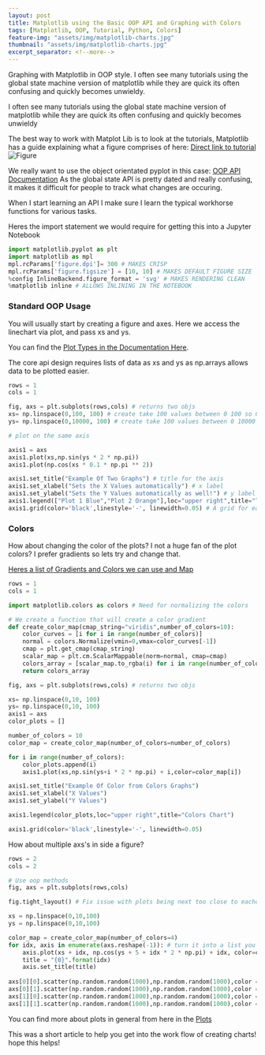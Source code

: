 ```yaml
---
layout: post
title: Matplotlib using the Basic OOP API and Graphing with Colors 
tags: [Matplotlib, OOP, Tutorial, Python, Colors]
feature-img: "assets/img/matplotlib-charts.jpg"
thumbnail: "assets/img/matplotlib-charts.jpg"
excerpt_separator: <!--more-->
---
```


Graphing with Matplotlib in OOP style.
I often see many tutorials using the global state machine version of matplotlib while they are quick its often confusing and quickly becomes unwieldy.

<!--more-->

I often see many tutorials using the global state machine version of matplotlib while they are quick its often confusing and quickly becomes unwieldy

The best way to work with Matplot Lib is to look at the tutorials, Matplotlib has a guide explaining what a figure comprises of here:
[Direct link to tutorial](https://matplotlib.org/3.1.0/tutorials/introductory/usage.html#sphx-glr-tutorials-introductory-usage-py)
![Figure](https://matplotlib.org/3.1.0/_images/anatomy.png)

We really want to use the object orientated pyplot in this case: [OOP API Documentation](https://matplotlib.org/3.1.0/api/index.html\#the-object-oriented-api)
As the global state API is pretty dated and really confusing, it makes it difficult for people to track what changes are occuring.

When I start learning an API I make sure I learn the typical workhorse functions for various tasks.

Heres the import statement we would require for getting this into a Jupyter Notebook

```python
import matplotlib.pyplot as plt
import matplotlib as mpl
mpl.rcParams['figure.dpi']= 300 # MAKES CRISP
mpl.rcParams['figure.figsize'] = [10, 10] # MAKES DEFAULT FIGURE SIZE
%config InlineBackend.figure_format = 'svg' # MAKES RENDERING CLEAN
%matplotlib inline # ALLOWS INLINING IN THE NOTEBOOK
```

### Standard OOP Usage
You will usually start by creating a figure and axes.
Here we access the linechart via plot, and pass xs and ys.

You can find the [Plot Types in the Documentation Here](https://matplotlib.org/3.1.0/api/axes_api.html).

The core api design requires lists of data as xs and ys as np.arrays allows data to be plotted easier.


```python
rows = 1
cols = 1

fig, axs = plt.subplots(rows,cols) # returns two objs
xs= np.linspace(0,100, 100) # create take 100 values between 0 100 so 0 -> 100
ys= np.linspace(0,10000, 100) # create take 100 values between 0 10000

# plot on the same axis

axis1 = axs
axis1.plot(xs,np.sin(ys * 2 * np.pi))
axis1.plot(np.cos(xs * 0.1 * np.pi ** 2))

axis1.set_title("Example Of Two Graphs") # title for the axis
axis1.set_xlabel("Sets the X Values automatically") # x label
axis1.set_ylabel("Sets the Y Values automatically as well!") # y label
axis1.legend(["Plot 1 Blue","Plot 2 Orange"],loc="upper right",title="Title Legend for Chart") 
axis1.grid(color='black',linestyle='-', linewidth=0.05) # A grid for easier reading

```

### Colors 
How about changing the color of the plots?
I not a huge fan of the plot colors?
I prefer gradients so lets try and change that.

[Heres a list of Gradients and Colors we can use and Map](https://matplotlib.org/3.1.0/gallery/color/colormap_reference.html?highlight=viridis)

```python
rows = 1
cols = 1

import matplotlib.colors as colors # Need for normalizing the colors

# We create a function that will create a color gradient 
def create_color_map(cmap_string="viridis",number_of_colors=10):
    color_curves = [i for i in range(number_of_colors)]
    normal = colors.Normalize(vmin=0,vmax=color_curves[-1])
    cmap = plt.get_cmap(cmap_string)
    scalar_map = plt.cm.ScalarMappable(norm=normal, cmap=cmap)
    colors_array = [scalar_map.to_rgba(i) for i in range(number_of_colors)]
    return colors_array

fig, axs = plt.subplots(rows,cols) # returns two objs

xs= np.linspace(0,10, 100)
ys= np.linspace(0,10, 100)
axis1 = axs
color_plots = []

number_of_colors = 10
color_map = create_color_map(number_of_colors=number_of_colors)

for i in range(number_of_colors):
    color_plots.append(i)
    axis1.plot(xs,np.sin(ys+i * 2 * np.pi) + i,color=color_map[i])

axis1.set_title("Example Of Color from Colors Graphs")
axis1.set_xlabel("X Values")
axis1.set_ylabel("Y Values")

axis1.legend(color_plots,loc="upper right",title="Colors Chart") 

axis1.grid(color='black',linestyle='-', linewidth=0.05) 
```

How about multiple axs's in side a figure?

```python
rows = 2
cols = 2

# Use oop methods
fig, axs = plt.subplots(rows,cols)

fig.tight_layout() # Fix issue with plots being next too close to eachother

xs = np.linspace(0,10,100)
ys = np.linspace(0,10,100)

color_map = create_color_map(number_of_colors=4) 
for idx, axis in enumerate(axs.reshape(-1)): # turn it into a list you can also access via axs[0,0], axs[0,1], axs[1,0], axs[1,1]
    axis.plot(xs + idx, np.cos(ys + 5 + idx * 2 * np.pi) + idx, color=color_map[idx])
    title = "{0}".format(idx)
    axis.set_title(title)
    
axs[0][0].scatter(np.random.random(1000),np.random.random(1000),color = color_map[0])
axs[0][1].scatter(np.random.random(1000),np.random.random(1000),color = color_map[1])
axs[1][0].scatter(np.random.random(1000),np.random.random(1000),color = color_map[2])
axs[1][1].scatter(np.random.random(1000),np.random.random(1000),color = color_map[3])
```

You can find more about plots in general from here in the [Plots]([https://matplotlib.org/3.1.0/api/axes\_api.html\#matplotlib.axes.Axes](https://matplotlib.org/3.1.0/api/axes_api.html#matplotlib.axes.Axes))

This was a short article to help you get into the work flow of creating charts! hope this helps!

